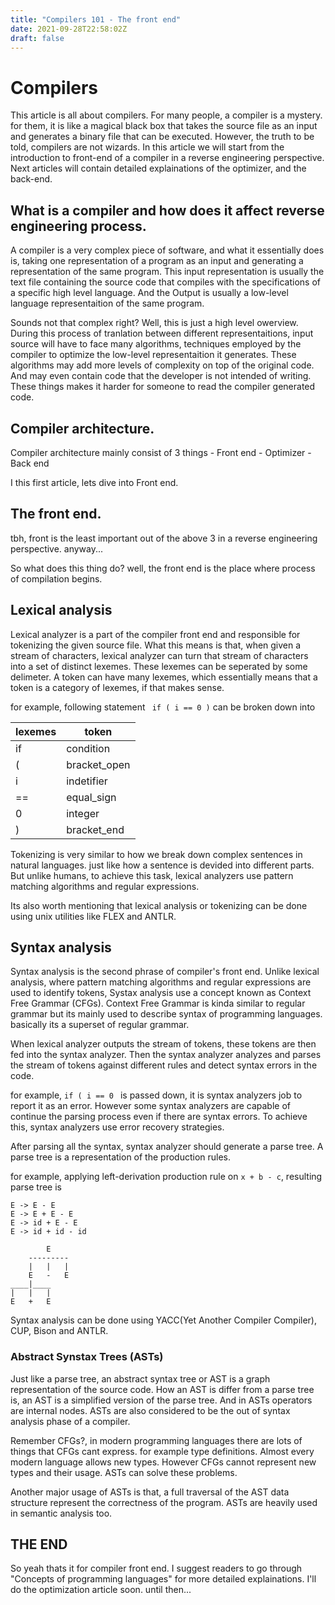 ```yaml
---
title: "Compilers 101 - The front end"
date: 2021-09-28T22:58:02Z
draft: false
---
```


# Compilers
This article is all about compilers.
For many people, a compiler is a mystery. for them, it is like a magical black box that takes the source file as an input and generates a binary file that can be executed.
However, the truth to be told, compilers are not wizards. In this article we will start from the introduction to front-end of a compiler in a reverse engineering perspective.
Next articles will contain detailed explainations of the optimizer, and the back-end.

## What is a compiler and how does it affect reverse engineering process.
A compiler is a very complex piece of software, and what it essentially does is, taking one representation of a program as an input and generating a representation of the same program.
This input representation is usually the text file containing the source code that compiles with the specifications of a specific high level language. And the
Output is usually a low-level language representaition of the same program.

Sounds not that complex right? Well, this is just a high level owerview. During this process of tranlation between different representaitions, input source will have to face many 
algorithms, techniques employed by the compiler to optimize the low-level representaition it generates. These algorithms may add more levels of complexity on top of the original code. 
And may even contain code that the developer is not intended of writing. These things makes it harder for someone to read the compiler generated code.

## Compiler architecture.
Compiler architecture mainly consist of 3 things
    - Front end
    - Optimizer
    - Back end

I this first article, lets dive into Front end.

## The front end.
tbh, front is the least important out of the above 3 in a reverse engineering perspective. anyway...

So what does this thing do? well, the front end is the place where process of compilation begins. 

## Lexical analysis
Lexical analyzer is a part of the compiler front end and responsible for tokenizing 
the given source file. What this means is that, when given a stream of characters, lexical analyzer can turn that stream of characters into a set of distinct lexemes. These lexemes can
be seperated by some delimeter. A token can have many lexemes, which essentially means that a token is a category of lexemes, if that makes sense.

for example, following statement
  `  if ( i == 0 ) `
can be broken down into

| lexemes    |     token        |
|------------|------------------|
| if         |     condition    |
| (          |     bracket_open |
| i          |     indetifier   |
| ==         |     equal_sign   |
| 0          |     integer      |
| )          |     bracket_end  |

Tokenizing is very similar to how we break down complex sentences in natural languages. just like how a sentence is devided into different parts.
But unlike humans, to achieve this task, lexical analyzers use pattern matching algorithms and regular expressions.

Its also worth mentioning that lexical analysis or tokenizing can be done using unix utilities like FLEX and ANTLR.

## Syntax analysis

Syntax analysis is the second phrase of compiler's front end. Unlike lexical analysis, where pattern matching algorithms and regular expressions are used to identify tokens, Systax analysis use a
concept known as Context Free Grammar (CFGs). Context Free Grammar is kinda similar to regular grammar but its mainly used to describe syntax of programming languages. basically its a superset of regular grammar. 

When lexical analyzer outputs the stream of tokens, these tokens are then fed into the syntax analyzer. Then the syntax analyzer analyzes and parses the stream of tokens against different rules and
detect syntax errors in the code.

for example, `if ( i == 0 ` is passed down, it is syntax analyzers job to report it as an error. However some syntax analyzers are capable of continue the parsing process even if there are syntax errors. To achieve
this, syntax analyzers use error recovery strategies.

After parsing all the syntax, syntax analyzer should generate a parse tree. A parse tree is a representation of the production rules.

for example, applying left-derivation production rule on ` x + b - c `, resulting parse tree is

    E -> E - E
    E -> E + E - E
    E -> id + E - E
    E -> id + id - id

            E
        ---------
        |   |   |
        E   -   E
    ____|____
    |   |   |
    E   +   E

Syntax analysis can be done using YACC(Yet Another Compiler Compiler), CUP, Bison and ANTLR.

### Abstract Synstax Trees (ASTs)

Just like a parse tree, an abstract syntax tree or AST is a graph representation of the source code. How an AST is differ from a parse tree is, an AST is a simplified version of the parse tree. And in ASTs operators 
are internal nodes. ASTs are also considered to be the out of syntax analysis phase of a compiler.

Remember CFGs?, in modern programming languages there are lots of things that CFGs cant express. for example type definitions. Almost every modern language allows new types. However CFGs cannot represent new types and
their usage. ASTs can solve these problems.

Another major usage of ASTs is that, a full traversal of the AST data structure represent the correctness of the program. ASTs are heavily used in semantic analysis too.

## THE END

So yeah thats it for compiler front end. I suggest readers to go through "Concepts of programming languages" for more detailed explainations.
I'll do the optimization article soon. until then...
